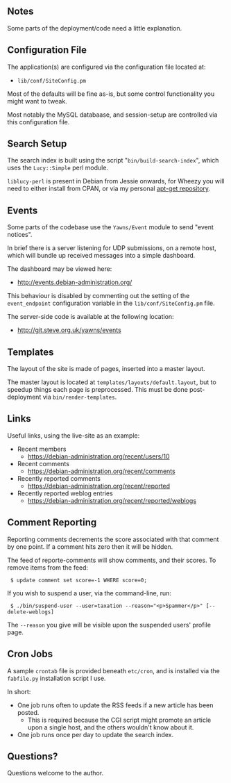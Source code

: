 
Notes
-----

Some parts of the deployment/code need a little explanation.


Configuration File
------------------

The application(s) are configured via the configuration file located at:

* `lib/conf/SiteConfig.pm`

Most of the defaults will be fine as-is, but some control functionality you might want to tweak.

Most notably the MySQL databaase, and session-setup are controlled via this configuration file.





Search Setup
------------

The search index is built using the script "`bin/build-search-index`", which uses the `Lucy::Simple` perl module.

`liblucy-perl` is present in Debian from Jessie onwards, for Wheezy you will need to either install from CPAN, or via my personal [apt-get repository](http://packages.steve.org.uk/lucy/).



Events
------

Some parts of the codebase use the `Yawns/Event` module to send "event notices".

In brief there is a server listening for UDP submissions, on a remote host, which will bundle up received messages into a simple dashboard.

The dashboard may be viewed here:

* http://events.debian-administration.org/

This behaviour is disabled by commenting out the setting of the `event_endpoint` configuration variable in the `lib/conf/SiteConfig.pm` file.

The server-side code is available at the following location:

* http://git.steve.org.uk/yawns/events



Templates
---------

The layout of the site is made of pages, inserted into a master
layout.

The master layout is located at `templates/layouts/default.layout`,
but to speedup things each page is preprocessed.  This must be done
post-deployment via `bin/render-templates`.


Links
-----

Useful links, using the live-site as an example:

* Recent members
    * https://debian-administration.org/recent/users/10
* Recent comments
    * https://debian-administration.org/recent/comments
* Recently reported comments
    * https://debian-administration.org/recent/reported
* Recently reported weblog entries
    * https://debian-administration.org/recent/reported/weblogs



Comment Reporting
-----------------

Reporting comments decrements the score associated with that comment by one point.  If a comment hits zero then it will be hidden.

The feed of reporte-comments will show comments, and their scores.  To remove items from the feed:

     $ update comment set score=-1 WHERE score=0;

If you wish to suspend a user, via the command-line, run:

     $ ./bin/suspend-user --user=taxation --reason="<p>Spammer</p>" [--delete-weblogs]

The `--reason` you give will be visible upon the suspended users' profile page.



Cron Jobs
---------

A sample `crontab` file is provided beneath `etc/cron`, and is installed via the `fabfile.py` installation script I use.

In short:

* One job runs often to update the RSS feeds if a new article has been posted.
    * This is required because the CGI script might promote an article upon a single host, and the others wouldn't know about it.
* One job runs once per day to update the search index.



Questions?
----------

Questions welcome to the author.
